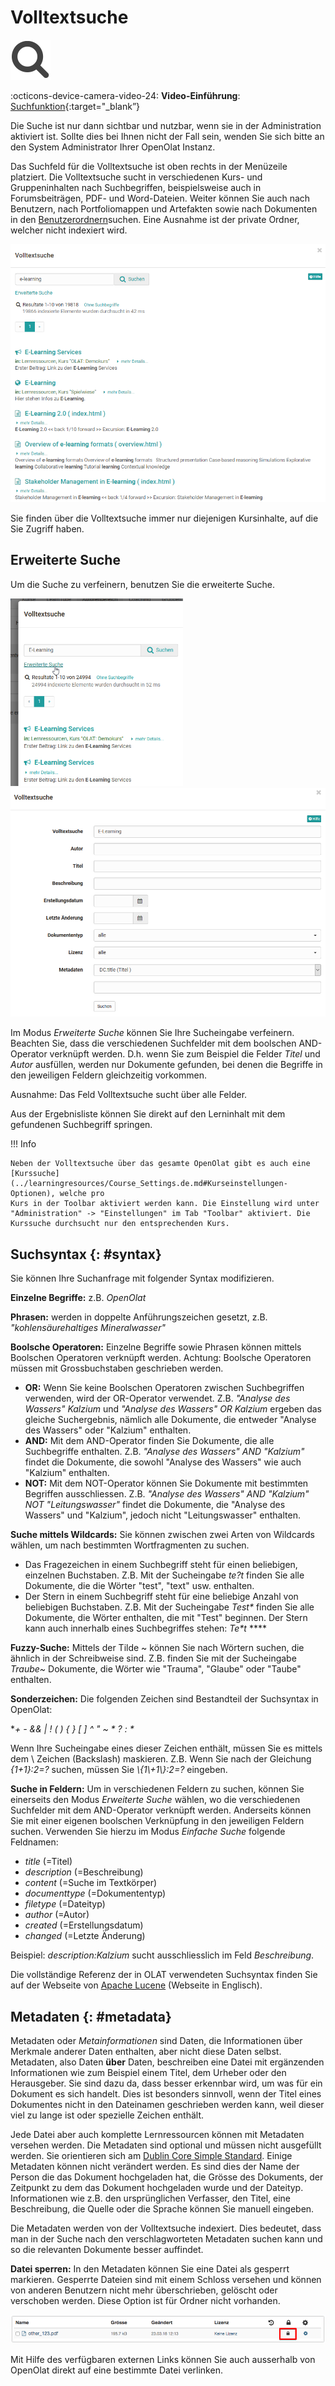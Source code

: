 # Volltextsuche

![](assets/search.png)

:octicons-device-camera-video-24: **Video-Einführung**: [Suchfunktion](<https://www.youtube.com/embed/GlUCyVl11ic>){:target="_blank”}

Die Suche ist nur dann sichtbar und nutzbar, wenn sie in der Administration
aktiviert ist. Sollte dies bei Ihnen nicht der Fall sein, wenden Sie sich
bitte an den System Administrator Ihrer OpenOlat Instanz.

Das Suchfeld für die Volltextsuche ist oben rechts in der Menüzeile platziert.
Die Volltextsuche sucht in verschiedenen Kurs- und Gruppeninhalten nach
Suchbegriffen, beispielsweise auch in Forumsbeiträgen, PDF- und Word-Dateien.
Weiter können Sie auch nach Benutzern, nach Portfoliomappen und Artefakten
sowie nach Dokumenten in den [Benutzerordnern](../personal_menu/Personal_folders.de.md)suchen. Eine
Ausnahme ist der private Ordner, welcher nicht indexiert wird.

![](assets/generelle_Suche.png)

Sie finden über die Volltextsuche immer nur diejenigen Kursinhalte, auf die
Sie Zugriff haben.

## Erweiterte Suche

Um die Suche zu verfeinern, benutzen Sie die erweiterte Suche.

![](assets/full_text_search_advanced_link_DE.png)![Beispiel Volltextsuche](assets/full_text_search_advanced_DE.png)

Im Modus _Erweiterte Suche_ können Sie Ihre Sucheingabe verfeinern. Beachten
Sie, dass die verschiedenen Suchfelder mit dem boolschen AND-Operator
verknüpft werden. D.h. wenn Sie zum Beispiel die Felder _Titel_ und _Autor_
ausfüllen, werden nur Dokumente gefunden, bei denen die Begriffe in den
jeweiligen Feldern gleichzeitig vorkommen.

Ausnahme: Das Feld Volltextsuche sucht über alle Felder.

Aus der Ergebnisliste können Sie direkt auf den Lerninhalt mit dem gefundenen
Suchbegriff springen.

!!! Info

    Neben der Volltextsuche über das gesamte OpenOlat gibt es auch eine
    [Kurssuche](../learningresources/Course_Settings.de.md#Kurseinstellungen-Optionen), welche pro
    Kurs in der Toolbar aktiviert werden kann. Die Einstellung wird unter "Administration" -> "Einstellungen" im Tab "Toolbar" aktiviert. Die Kurssuche durchsucht nur den entsprechenden Kurs.

  

##  Suchsyntax {: #syntax}

Sie können Ihre Suchanfrage mit folgender Syntax modifizieren.  
  
**Einzelne Begriffe:** z.B. _OpenOlat_

 **Phrasen:** werden in doppelte Anführungszeichen gesetzt, z.B.
_"kohlensäurehaltiges Mineralwasser"_

 **Boolsche Operatoren:** Einzelne Begriffe sowie Phrasen können mittels
Boolschen Operatoren verknüpft werden. Achtung: Boolsche Operatoren müssen mit
Grossbuchstaben geschrieben werden.

  *  **OR:** Wenn Sie keine Boolschen Operatoren zwischen Suchbegriffen verwenden, wird der OR-Operator verwendet. Z.B. _"Analyse des Wassers" Kalzium_ und _"Analyse des Wassers" OR Kalzium_ ergeben das gleiche Suchergebnis, nämlich alle Dokumente, die entweder "Analyse des Wassers" oder "Kalzium" enthalten.
  * **AND:** Mit dem AND-Operator finden Sie Dokumente, die alle Suchbegriffe enthalten. Z.B. _"Analyse des Wassers" AND "Kalzium"_ findet die Dokumente, die sowohl "Analyse des Wassers" wie auch "Kalzium" enthalten. 
  * **NOT:** Mit dem NOT-Operator können Sie Dokumente mit bestimmten Begriffen ausschliessen. Z.B. _"Analyse des Wassers" AND "Kalzium" NOT "Leitungswasser"_ findet die Dokumente, die "Analyse des Wassers" und "Kalzium", jedoch nicht "Leitungswasser" enthalten.

 **Suche mittels Wildcards:** Sie können zwischen zwei Arten von Wildcards
wählen, um nach bestimmten Wortfragmenten zu suchen.

  * Das Fragezeichen in einem Suchbegriff steht für einen beliebigen, einzelnen Buchstaben. Z.B. Mit der Sucheingabe _te?t_ finden Sie alle Dokumente, die die Wörter "test", "text" usw. enthalten.
  * Der Stern in einem Suchbegriff steht für eine beliebige Anzahl von beliebigen Buchstaben. Z.B. Mit der Sucheingabe _Test*_ finden Sie alle Dokumente, die Wörter enthalten, die mit "Test" beginnen. Der Stern kann auch innerhalb eines Suchbegriffes stehen: _Te*t_ ****

**Fuzzy-Suche:** Mittels der Tilde ~ können Sie nach Wörtern suchen, die
ähnlich in der Schreibweise sind. Z.B. finden Sie mit der Sucheingabe
_Traube~_ Dokumente, die Wörter wie "Trauma", "Glaube" oder "Taube" enthalten.

 **Sonderzeichen:** Die folgenden Zeichen sind Bestandteil der Suchsyntax in OpenOlat:

 **\+ - && | ! ( ) { } [ ] ^ " ~ * ? : \**

Wenn Ihre Sucheingabe eines dieser Zeichen enthält, müssen Sie es mittels dem
\ Zeichen (Backslash) maskieren. Z.B. Wenn Sie nach der Gleichung _{1+1}:2=?_
suchen, müssen Sie _\\{1\\+1\\}\:2=\?_ eingeben.

 **Suche in Feldern:** Um in verschiedenen Feldern zu suchen, können Sie
einerseits den Modus _Erweiterte Suche_ wählen, wo die verschiedenen
Suchfelder mit dem AND-Operator verknüpft werden. Anderseits können Sie mit
einer eigenen boolschen Verknüpfung in den jeweiligen Feldern suchen.
Verwenden Sie hierzu im Modus _Einfache Suche_ folgende Feldnamen:

  *  _title_ (=Titel)
  *  _description_ (=Beschreibung)
  *  _content_ (=Suche im Textkörper)
  *  _documenttype_ (=Dokumententyp)
  *  _filetype_ (=Dateityp)
  *  _author_ (=Autor) 
  * _created_ (=Erstellungsdatum) 
  * _changed_ (=Letzte Änderung)

Beispiel: _description:Kalzium_ sucht ausschliesslich im Feld _Beschreibung_.

Die vollständige Referenz der in OLAT verwendeten Suchsyntax finden Sie auf
der Webseite von [Apache Lucene](http://lucene.apache.org/core/7_2_0/queryparser/org/apache/lucene/queryparser/classic/package-summary.html#package.description) (Webseite in Englisch).

##  Metadaten {: #metadata}

Metadaten oder  _Metainformationen_  sind Daten, die Informationen über
Merkmale anderer Daten enthalten, aber nicht diese Daten selbst. Metadaten,
also Daten **über**  Daten, beschreiben eine Datei mit ergänzenden
Informationen wie zum Beispiel einem Titel, dem Urheber oder den Herausgeber.
Sie sind dazu da, dass besser erkennbar wird, um was für ein Dokument es sich handelt. Dies ist besonders sinnvoll, wenn der Titel eines Dokumentes nicht in den Dateinamen geschrieben werden kann, weil dieser viel zu lange ist oder spezielle Zeichen enthält.

Jede Datei aber auch komplette Lernressourcen können mit Metadaten versehen werden. Die Metadaten sind optional und
müssen nicht ausgefüllt werden. Sie orientieren sich am [Dublin Core Simple
Standard](https://de.wikipedia.org/wiki/Dublin_Core). Einige Metadaten können
nicht verändert werden. Es sind dies der Name der Person die das Dokument
hochgeladen hat, die Grösse des Dokuments, der Zeitpunkt zu dem das Dokument
hochgeladen wurde und der Dateityp. Informationen wie z.B. den ursprünglichen
Verfasser, den Titel, eine Beschreibung, die Quelle oder die Sprache können
Sie manuell eingeben.

Die Metadaten werden von der Volltextsuche indexiert. Dies bedeutet, dass man
in der Suche nach den verschlagworteten Metadaten suchen kann und so die
relevanten Dokumente besser auffindet.

**Datei sperren:** In den Metadaten können Sie eine Datei als gesperrt
markieren. Gesperrte Dateien sind mit einem Schloss versehen und können von
anderen Benutzern nicht mehr überschrieben, gelöscht oder verschoben werden.
Diese Option ist für Ordner nicht vorhanden.

![](assets/Datei_gesperrt_DE_Detail.png)

Mit Hilfe des verfügbaren externen Links können Sie auch ausserhalb von
OpenOlat direkt auf eine bestimmte Datei verlinken.

